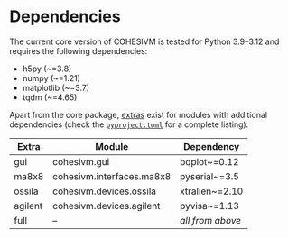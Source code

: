 # Dependencies

The current core version of COHESIVM is tested for Python 3.9–3.12 and requires the following dependencies:

- h5py (~=3.8)
- numpy (~=1.21)
- matplotlib (~=3.7)
- tqdm (~=4.65)

Apart from the core package, [extras](https://packaging.python.org/en/latest/tutorials/installing-packages/#installing-extras) 
exist for modules with additional dependencies (check the [``pyproject.toml``](https://github.com/mxwalbert/cohesivm/blob/main/pyproject.toml) for a complete listing):

| Extra   | Module                    | Dependency       |
|---------|---------------------------|------------------|
| gui     | cohesivm.gui              | bqplot~=0.12     |
| ma8x8   | cohesivm.interfaces.ma8x8 | pyserial~=3.5    |
| ossila  | cohesivm.devices.ossila   | xtralien~=2.10   |
| agilent | cohesivm.devices.agilent  | pyvisa~=1.13     |
| full    | –                         | *all from above* |
